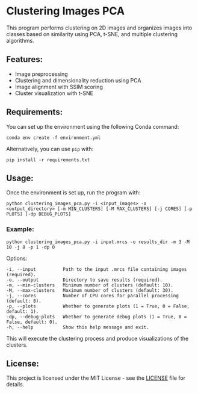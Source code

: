 # Clustering Images PCA

This program performs clustering on 2D images and organizes images into classes based on similarity using PCA, t-SNE, and multiple clustering algorithms.

## Features:
- Image preprocessing
- Clustering and dimensionality reduction using PCA
- Image alignment with SSIM scoring
- Cluster visualization with t-SNE

## Requirements:
You can set up the environment using the following Conda command:

    conda env create -f environment.yml

Alternatively, you can use `pip` with:

    pip install -r requirements.txt

## Usage:
Once the environment is set up, run the program with:

    python clustering_images_pca.py -i <input_images> -o <output_directory> [-m MIN_CLUSTERS] [-M MAX_CLUSTERS] [-j CORES] [-p PLOTS] [-dp DEBUG_PLOTS]

### Example:
    python clustering_images_pca.py -i input.mrcs -o results_dir -m 3 -M 10 -j 8 -p 1 -dp 0

Options:

    -i, --input          Path to the input .mrcs file containing images (required).
    -o, --output         Directory to save results (required).
    -m, --min-clusters   Minimum number of clusters (default: 10).
    -M, --max-clusters   Maximum number of clusters (default: 30).
    -j, --cores          Number of CPU cores for parallel processing (default: 8).
    -p, --plots          Whether to generate plots (1 = True, 0 = False, default: 1).
    -dp, --debug-plots   Whether to generate debug plots (1 = True, 0 = False, default: 0).
    -h, --help           Show this help message and exit.

This will execute the clustering process and produce visualizations of the clusters.

## License:
This project is licensed under the MIT License - see the [LICENSE](LICENSE) file for details.